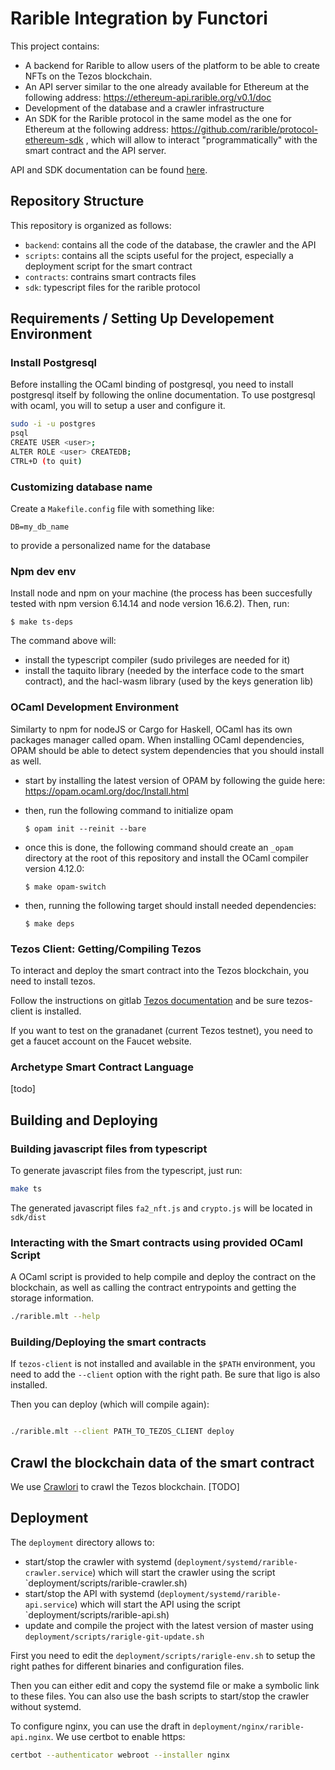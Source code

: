 # Rarible Integration by Functori

This project contains:

- A backend for Rarible to allow users of the platform to be able to
  create NFTs on the Tezos blockchain.
- An API server similar to the one already available for Ethereum at
  the following address: https://ethereum-api.rarible.org/v0.1/doc
- Development of the database and a crawler infrastructure
- An SDK for the Rarible protocol in the same model as the one for
  Ethereum at the following address:
  https://github.com/rarible/protocol-ethereum-sdk , which will allow
  to interact "programmatically" with the smart contract and the API
  server.

API and SDK documentation can be found [here](https://tezos-paris-hub.gitlab.io/rarible/index.html).

## Repository Structure

This repository is organized as follows:
- `backend`: contains all the code of the database, the crawler and the API
- `scripts`: contains all the scipts useful for the project, especially a deployment script for the smart contract
- `contracts`: contrains smart contracts files
- `sdk`: typescript files for the rarible protocol

## Requirements / Setting Up Developement Environment

### Install Postgresql

Before installing the OCaml binding of postgresql, you need to install postgresql itself by following the online documentation.
To use postgresql with ocaml, you will to setup a user and configure it.

```bash
sudo -i -u postgres
psql
CREATE USER <user>;
ALTER ROLE <user> CREATEDB;
CTRL+D (to quit)
````

### Customizing database name

Create a `Makefile.config` file with something like:

    DB=my_db_name

to provide a personalized name for the database

### Npm dev env

Install node and npm on your machine (the process has been succesfully
tested with npm version 6.14.14 and node version 16.6.2). Then, run:

    $ make ts-deps
The command above will:
- install the typescript compiler (sudo privileges are needed for it)
- install the taquito library (needed by the interface code to the smart
contract), and the hacl-wasm library (used by the keys generation lib)

### OCaml Development Environment

Similarty to npm for nodeJS or Cargo for Haskell, OCaml has its own packages manager called opam. When installing OCaml dependencies, OPAM should be able to detect system dependencies that you should install as well.

- start by installing the latest version of OPAM by following the guide here: https://opam.ocaml.org/doc/Install.html


- then, run the following command to initialize opam


      $ opam init --reinit --bare

- once this is done, the following command should create an `_opam` directory at the root of this repository and install the OCaml compiler version 4.12.0:

      $ make opam-switch

- then, running the following target should install needed dependencies:

      $ make deps

### Tezos Client: Getting/Compiling Tezos

To interact and deploy the smart contract into the Tezos blockchain, you need to install tezos.

Follow the instructions on gitlab [Tezos documentation](https://tezos.gitlab.io/introduction/howtoget.html) and be sure tezos-client is installed.

If you want to test on the granadanet (current Tezos testnet), you need to get a faucet account on the Faucet website.

### Archetype Smart Contract Language

[todo]

## Building and Deploying

### Building javascript files from typescript

To generate javascript files from the typescript, just run:

```bash
make ts
```

The generated javascript files `fa2_nft.js` and `crypto.js` will be located in `sdk/dist`


### Interacting with the Smart contracts using provided OCaml Script

A OCaml script is provided to help compile and deploy the contract on the blockchain, as well as calling the contract entrypoints and getting the storage information.
```bash
./rarible.mlt --help
```
### Building/Deploying the smart contracts

If `tezos-client` is not installed and available in the `$PATH`
environment, you need to add the `--client` option with the right
path. Be sure that ligo is also installed.

Then you can deploy (which will compile again):

```bash

./rarible.mlt --client PATH_TO_TEZOS_CLIENT deploy
```

## Crawl the blockchain data of the smart contract

We use [Crawlori](https://gitlab.com/functori/crawlori) to crawl the Tezos blockchain.
[TODO]


## Deployment

The `deployment` directory allows to:
- start/stop the crawler with systemd
  (`deployment/systemd/rarible-crawler.service`) which will start the
  crawler using the script `deployment/scripts/rarible-crawler.sh)
- start/stop the API with systemd
  (`deployment/systemd/rarible-api.service`) which will start the API
  using the script `deployment/scripts/rarible-api.sh)
- update and compile the project with the latest version of master
  using `deployment/scripts/rarigle-git-update.sh`

First you need to edit the `deployment/scripts/rarigle-env.sh` to
setup the right pathes for different binaries and configuration files.

Then you can either edit and copy the systemd file or make a symbolic
link to these files. You can also use the bash scripts to start/stop
the crawler without systemd.

To configure nginx, you can use the draft in
`deployment/nginx/rarible-api.nginx`. We use certbot to enable https:

 ```bash
certbot --authenticator webroot --installer nginx
```
